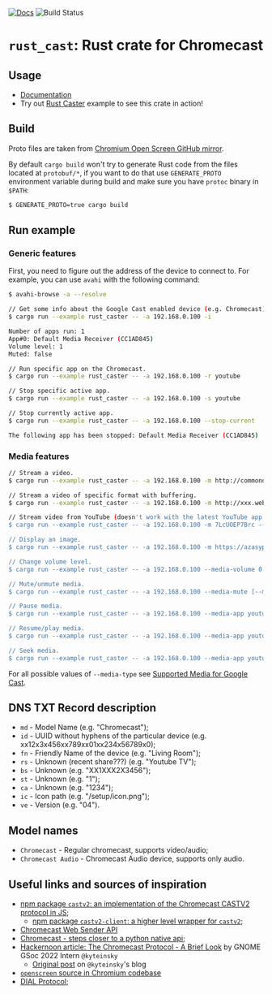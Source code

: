 [![Docs](https://docs.rs/rust_cast/badge.svg)](https://docs.rs/crate/rust_cast/)
![Build Status](https://github.com/azasypkin/rust-cast/actions/workflows/ci.yml/badge.svg)

# `rust_cast`: Rust crate for Chromecast

## Usage
* [Documentation](https://docs.rs/crate/rust_cast/)
* Try out [Rust Caster](./examples/rust_caster.rs) example to see this crate in action!

## Build

Proto files are taken from [Chromium Open Screen GitHub mirror](https://chromium.googlesource.com/openscreen/+/8cce349b0a595ddf7178d5730e980ace3a1d1a53/cast/common/channel/proto).

By default `cargo build` won't try to generate Rust code from the files located at `protobuf/*`, if you want to do that
use `GENERATE_PROTO` environment variable during build and make sure you have `protoc` binary in `$PATH`:

```bash
$ GENERATE_PROTO=true cargo build
```

## Run example

### Generic features

First, you need to figure out the address of the device to connect to. For example, you can use `avahi` with the following command:
```bash
$ avahi-browse -a --resolve
```

```bash
// Get some info about the Google Cast enabled device (e.g. Chromecast). 
$ cargo run --example rust_caster -- -a 192.168.0.100 -i

Number of apps run: 1
App#0: Default Media Receiver (CC1AD845)
Volume level: 1
Muted: false

// Run specific app on the Chromecast.
$ cargo run --example rust_caster -- -a 192.168.0.100 -r youtube

// Stop specific active app.
$ cargo run --example rust_caster -- -a 192.168.0.100 -s youtube

// Stop currently active app.
$ cargo run --example rust_caster -- -a 192.168.0.100 --stop-current

The following app has been stopped: Default Media Receiver (CC1AD845)
```

### Media features
```bash
// Stream a video.
$ cargo run --example rust_caster -- -a 192.168.0.100 -m http://commondatastorage.googleapis.com/gtv-videos-bucket/sample/BigBuckBunny.mp4

// Stream a video of specific format with buffering.
$ cargo run --example rust_caster -- -a 192.168.0.100 -m http://xxx.webm --media-type video/webm --media-stream-type buffered

// Stream video from YouTube (doesn't work with the latest YouTube app, fix is welcome).
$ cargo run --example rust_caster -- -a 192.168.0.100 -m 7LcUOEP7Brc --media-app youtube

// Display an image.
$ cargo run --example rust_caster -- -a 192.168.0.100 -m https://azasypkin.github.io/style-my-image/images/mozilla.jpg

// Change volume level.
$ cargo run --example rust_caster -- -a 192.168.0.100 --media-volume 0.5

// Mute/unmute media.
$ cargo run --example rust_caster -- -a 192.168.0.100 --media-mute [--media-unmute]

// Pause media.
$ cargo run --example rust_caster -- -a 192.168.0.100 --media-app youtube --media-pause

// Resume/play media.
$ cargo run --example rust_caster -- -a 192.168.0.100 --media-app youtube --media-play

// Seek media.
$ cargo run --example rust_caster -- -a 192.168.0.100 --media-app youtube --media-seek 100
```

For all possible values of `--media-type` see [Supported Media for Google Cast](https://developers.google.com/cast/docs/media).

## DNS TXT Record description

* `md` - Model Name (e.g. "Chromecast");
* `id` - UUID without hyphens of the particular device (e.g. xx12x3x456xx789xx01xx234x56789x0);
* `fn` - Friendly Name of the device (e.g. "Living Room");
* `rs` - Unknown (recent share???) (e.g. "Youtube TV");
* `bs` - Unknown (e.g. "XX1XXX2X3456");
* `st` - Unknown (e.g. "1");
* `ca` - Unknown (e.g. "1234");
* `ic` - Icon path (e.g. "/setup/icon.png");
* `ve` - Version (e.g. "04").

## Model names

* `Chromecast` - Regular chromecast, supports video/audio;
* `Chromecast Audio` - Chromecast Audio device, supports only audio.

## Useful links and sources of inspiration

* [npm package `castv2`: an implementation of the Chromecast CASTV2 protocol in JS](https://github.com/thibauts/node-castv2);
    * [npm package `castv2-client`: a higher level wrapper for `castv2`](https://github.com/thibauts/node-castv2-client);
* [Chromecast Web Sender API](https://developers.google.com/cast/docs/reference/web_sender)
* [Chromecast - steps closer to a python native api](http://www.clift.org/fred/chromecast-steps-closer-to-a-python-native-api.html);
* [Hackernoon article: The Chromecast Protocol - A Brief Look](https://hackernoon.com/the-chromecast-protocol-a-brief-look) by GNOME GSoc 2022 Intern `@kyteinsky`
    * [Original post](https://kyteinsky.github.io/p/chromecast-protocol/) on `@kyteinsky`'s blog
* [`openscreen` source in Chromium codebase](https://source.chromium.org/chromium/chromium/src/+/main:third_party/openscreen/;bpv=0;bpt=0)
* [DIAL Protocol](http://www.dial-multiscreen.org/);
